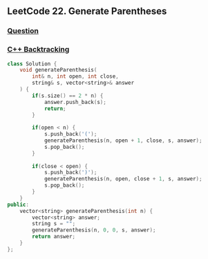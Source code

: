 ## LeetCode 22. Generate Parentheses

### [Question](https://leetcode.com/problems/generate-parentheses/)

### [C++ Backtracking](https://leetcode.com/submissions/detail/653783175/)
```c++
class Solution {
    void generateParenthesis(
        int& n, int open, int close,
        string& s, vector<string>& answer
    ) {
        if(s.size() == 2 * n) {
            answer.push_back(s);
            return;
        }
        
        if(open < n) {
            s.push_back('(');
            generateParenthesis(n, open + 1, close, s, answer);
            s.pop_back();
        }
        
        if(close < open) {
            s.push_back(')');
            generateParenthesis(n, open, close + 1, s, answer);
            s.pop_back();
        }
    }
public:
    vector<string> generateParenthesis(int n) {
        vector<string> answer;
        string s = "";
        generateParenthesis(n, 0, 0, s, answer);
        return answer;
    }
};
```